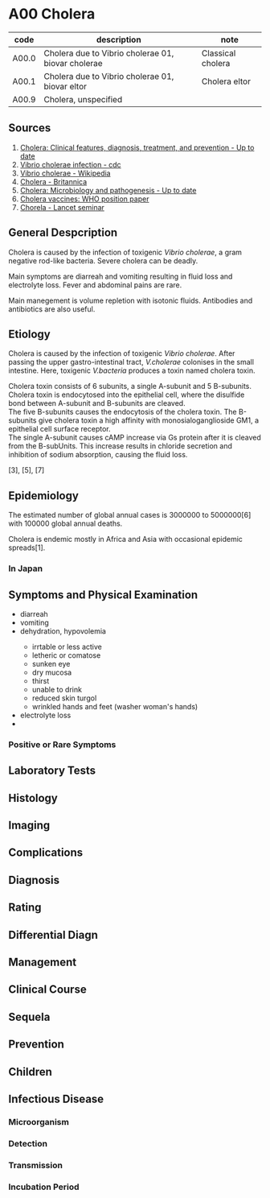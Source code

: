 # A00 Cholera

|code|description|note|
|-|-|-|
|A00.0|Cholera due to Vibrio cholerae 01, biovar cholerae|Classical cholera|
|A00.1|Cholera due to Vibrio cholerae 01, biovar eltor|Cholera eltor|
|A00.9|Cholera, unspecified||

## Sources
1. [Cholera: Clinical features, diagnosis, treatment, and prevention - Up to date](https://www.uptodate.com/contents/cholera-clinical-features-diagnosis-treatment-and-prevention)
2. [Vibrio cholerae infection - cdc](https://www.cdc.gov/cholera/index.html)
3. [Vibrio cholerae - Wikipedia](https://en.m.wikipedia.org/wiki/Vibrio_cholerae)
4. [Cholera - Britannica](https://www.britannica.com/science/cholera)
5. [Cholera: Microbiology and pathogenesis - Up to date](https://www.uptodate.com/contents/cholera-microbiology-and-pathogenesis)
6. [Cholera vaccines: WHO position paper](https://www.who.int/wer/2010/wer8513.pdf)
7. [Chorela - Lancet seminar](https://doi.org/10.1016/S0140-6736%2817%2930559-7)

## General Despcription
Cholera is caused by the infection of toxigenic *Vibrio cholerae*, a gram negative rod-like bacteria. Severe cholera can be deadly.

Main symptoms are diarreah and vomiting resulting in fluid loss and electrolyte loss. Fever and abdominal pains are rare.

Main manegement is volume repletion with isotonic fluids. Antibodies and antibiotics are also useful.

## Etiology
Cholera is caused by the infection of toxigenic <span class="causeMO">*Vibrio cholerae*</span>. After passing the upper gastro-intestinal tract, *V.cholerae* colonises in the <span class="loc">small intestine</span>. Here, toxigenic *V.bacteria* produces a toxin named cholera toxin. 

Cholera toxin consists of 6 subunits, a single A-subunit and 5 B-subunits. Cholera toxin is endocytosed into the epithelial cell, where the disulfide bond between A-subunit and B-subunits are cleaved.</br>
The five B-subunits causes the endocytosis of the cholera toxin. The B-subunits give cholera toxin a high affinity with monosialoganglioside GM1, a epithelial cell surface receptor.</br>
The single A-subunit causes cAMP increase via Gs protein after it is cleaved from the B-subUnits. This increase results in chloride secretion and inhibition of sodium absorption, causing the fluid loss.

[3], [5], [7]

## Epidemiology
The estimated number of global annual cases is <span id="nGCases">3000000</span> to 5000000[6] with <span id="nGDeaths">100000</span> global annual deaths.

Cholera is endemic mostly in Africa and Asia with occasional epidemic spreads[1].

### In Japan

## Symptoms and Physical Examination

- <span class="sym mainSym"><span class="symName">diarreah</span></span>
- <span class="sym"><span class="symName">vomiting</span></span>
- <span class="sym mainSym"><span class="symName">dehydration</span><span>, <span class="sym"><span class="symName">hypovolemia</span></span>
  - <span class="sym"><span class="symName">irrtable</span></span> or <span class="sym"><span class="symName">less active</span></span>
  - <span class="sym"><span class="symName">letheric</span></span> or <span class="sym"><span class="symName">comatose</span></span>
  - <span class="sym"><span class="symName">sunken <span class="loc">eye</span></span></span>
  - <span class="sym"><span class="symName">dry <span class="loc">mucosa</span></span></span>
  - <span class="sym"><span class="symName">thirst</span></span>
  - <span class="sym"><span class="symName">unable to drink</span></span>
  - <span class="sym"><span class="symName">reduced <span class="loc">skin</span> turgol</span></span>
  - <span class="sym"><span class="symName">wrinkled <span class="loc">hands</span> and <span class="loc">feet</span></span></span> (<span class="sym"><span class="symName">washer woman's hands</span></span>)
- <span class="sym"><span class="symName">electrolyte loss</span></span>
- 

  
  
  
  




### Positive or Rare Symptoms

## Laboratory Tests

## Histology

## Imaging

## Complications

## Diagnosis

## Rating

## Differential Diagn

## Management

## Clinical Course

## Sequela

## Prevention

## Children

## Infectious Disease 
### Microorganism

### Detection

### Transmission

### Incubation Period

